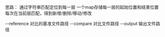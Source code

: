 思路：
通过字符串匹配定位到每一层
一个map存储每一层的起始位置和结束位置
每次在当前层匹配，得到新增/删除/移动/修改

--reference 对比的基准文件路径
--compare 对比文件路径
--output 输出文件路径